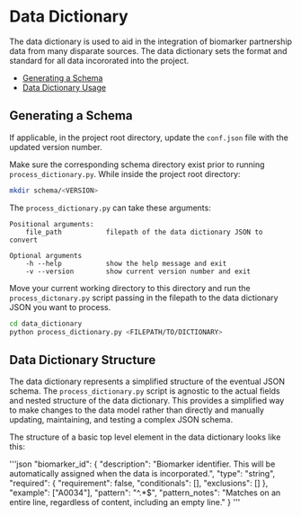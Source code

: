 # Data Dictionary

The data dictionary is used to aid in the integration of biomarker partnership data from many disparate sources. The data dictionary sets the format and standard for all data incororated into the project.

- [Generating a Schema](#generating-a-schema)
- [Data Dictionary Usage](#data-dictionary-structure)

## Generating a Schema

If applicable, in the project root directory, update the `conf.json` file with the updated version number. 

Make sure the corresponding schema directory exist prior to running `process_dictionary.py`. While inside the project root directory:

```bash
mkdir schema/<VERSION>
```

The `process_dictionary.py` can take these arguments:

```
Positional arguments:
    file_path           filepath of the data dictionary JSON to convert

Optional arguments 
    -h --help           show the help message and exit
    -v --version        show current version number and exit
```

Move your current working directory to this directory and run the `process_dictonary.py` script passing in the filepath to the data dictionary JSON you want to process. 

```bash
cd data_dictionary
python process_dictionary.py <FILEPATH/TO/DICTIONARY>
```

## Data Dictionary Structure 

The data dictionary represents a simplified structure of the eventual JSON schema. The `process_dictionary.py` script is agnostic to the actual fields and nested structure of the data dictionary. This provides a simplified way to make changes to the data model rather than directly and manually updating, maintaining, and testing a complex JSON schema. 

The structure of a basic top level element in the data dictionary looks like this:

'''json
"biomarker_id": {
    "description": "Biomarker identifier. This will be automatically assigned when the data is incorporated.",
    "type": "string",
    "required": {
        "requirement": false,
        "conditionals": [],
        "exclusions": []
    }, 
    "example": ["A0034"],
    "pattern": "^.*$",
    "pattern_notes": "Matches on an entire line, regardless of content, including an empty line."
}
'''

